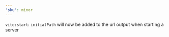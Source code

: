 ```yaml
---
'sku': minor
---
```


`vite:start`: `initialPath` will now be added to the url output when starting a server
